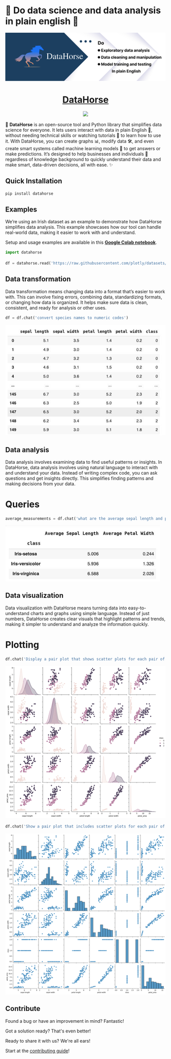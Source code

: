 # 🎉 Do data science and data analysis in plain english 🌟

<p align="">
  <a href="https://datahorse.ai/">
    <img src="image.png" height="">
  </a>
  <h1 align="center">
    <a href="https://datahorse.ai/">DataHorse</a>
  </h1>
</p>

<p align="center">
  <a href="https://www.linkedin.com/showcase/data-horse"> 
    <img
      src="https://img.shields.io/badge/LINKEDIN-blue.svg?style=for-the-badge&logo=read-the-docs&logoColor=white&labelColor=000000&logoWidth=20">
  </a>
</p>

🚀 **DataHorse** is an open-source tool and Python library that simplifies data science for everyone. It lets users interact with data in plain English 📝, without needing technical skills or watching tutorials 🎥 to learn how to use it. With DataHorse, you can create graphs 📊, modify data 🛠️, and even create smart systems called machine learning models 🤖 to get answers or make predictions. It’s designed to help businesses and individuals 💼 regardless of knowledge background to quickly understand their data and make smart, data-driven decisions, all with ease. ✨

## Quick Installation

```bash
pip install datahorse
```

## Examples
We’re using an Irish dataset as an example to demonstrate how DataHorse simplifies data analysis. This example showcases how our tool can handle real-world data, making it easier to work with and understand.

Setup and usage examples are available in this **[Google Colab notebook](https://colab.research.google.com/drive/1brAw2Qj_VnlTbzcfjm5sCOaQbNl7Disd?usp=sharing)**.

```python
import datahorse

df = datahorse.read('https://raw.githubusercontent.com/plotly/datasets/master/iris-data.csv')
```

## Data transformation
Data transformation means changing data into a format that’s easier to work with. This can involve fixing errors, combining data, standardizing formats, or changing how data is organized. It helps make sure data is clean, consistent, and ready for analysis or other uses.

```python
df = df.chat('convert species names to numeric codes')
```

 <img src="images/Species names to numeric codes.jpeg">


## Data analysis
Data analysis involves examining data to find useful patterns or insights. In DataHorse, data analysis involves using natural language to interact with and understand your data. Instead of writing complex code, you can ask questions and get insights directly. This simplifies finding patterns and making decisions from your data.

# Queries

```python
average_measurements = df.chat('what are the average sepal length and petal width for each species?')
```

<img src="images/avarage.jpeg">


## Data visualization
Data visualization with DataHorse means turning data into easy-to-understand charts and graphs using simple language. Instead of just numbers, DataHorse creates clear visuals that highlight patterns and trends, making it simpler to understand and analyze the information quickly.

# Plotting
```python
df.chat('Display a pair plot that shows scatter plots for each pair of features and includes color-coding by species.')
```

<img src="images/pair_scatter_plots.png">

```python
df.chat('Show a pair plot that includes scatter plots for each pair of features, and histograms along the diagonal to show the distribution of each feature.')
```

<img src="images/scatter_histograms.png">

## Contribute

Found a bug or have an improvement in mind? Fantastic!

Got a solution ready? That's even better!

Ready to share it with us? We're all ears!

Start at the [contributing guide](https://github.com/DeDolphins/DataHorse/blob/main/CONTRIBUTION.md)!